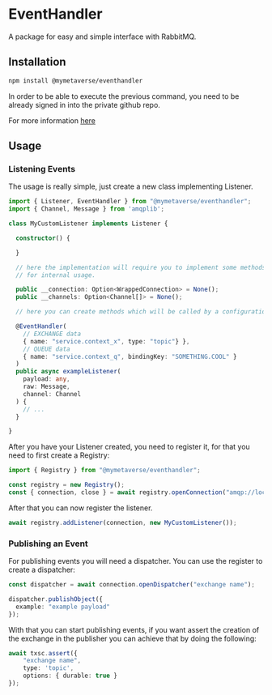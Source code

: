 # EventHandler

A package for easy and simple interface with RabbitMQ.

## Installation

```bash
npm install @mymetaverse/eventhandler
```

In order to be able to execute the previous command, you need to be already
signed in into the private github repo.

For more information [here](https://www.notion.so/mymeta/MyMetaverse-Coding-Stanadrds-06c282502729464e99c8faf5b9a7bfe4)

## Usage

### Listening Events

The usage is really simple, just create a new class implementing Listener.

```typescript
import { Listener, EventHandler } from "@mymetaverse/eventhandler";
import { Channel, Message } from 'amqplib';

class MyCustomListener implements Listener {

  constructor() {

  }

  // here the implementation will require you to implement some methods
  // for internal usage.

  public __connection: Option<WrappedConnection> = None();
  public __channels: Option<Channel[]> = None();

  // here you can create methods which will be called by a configuration.

  @EventHandler(
    // EXCHANGE data
    { name: "service.context_x", type: "topic"} },
    // QUEUE data
    { name: "service.context_q", bindingKey: "SOMETHING.COOL" }
  )
  public async exampleListener(
    payload: any,
    raw: Message,
    channel: Channel
  ) {
    // ...
  }

}

```

After you have your Listener created, you need to register it, for that you 
need to first create a Registry:

```typescript
import { Registry } from "@mymetaverse/eventhandler";

const registry = new Registry();
const { connection, close } = await registry.openConnection("amqp://localhost");

```

After that you can now register the listener.
```typescript
await registry.addListener(connection, new MyCustomListener());
```

### Publishing an Event

For publishing events you will need a dispatcher. You can use the register
to create a dispatcher:

```typescript
const dispatcher = await connection.openDispatcher("exchange name");

dispatcher.publishObject({
  example: "example payload"
});
```

With that you can start publishing events, if you want assert the creation of 
the exchange in the publisher you can achieve that by doing the following:

```typescript
await txsc.assert({
    "exchange name",
    type: 'topic',
    options: { durable: true }
});
```


